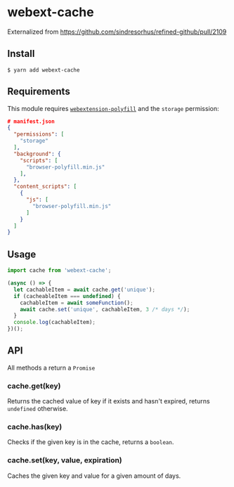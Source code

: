 # webext-cache
Externalized from https://github.com/sindresorhus/refined-github/pull/2109

## Install

```shell
$ yarn add webext-cache
```

## Requirements
This module requires [`webextension-polyfill`](https://github.com/mozilla/webextension-polyfill) and the `storage` permission:

```json
# manifest.json
{
  "permissions": [
    "storage"
  ],
  "background": {
    "scripts": [
      "browser-polyfill.min.js"
    ],
  },
  "content_scripts": [
    {
      "js": [
        "browser-polyfill.min.js"
      ]
    }
  ]
}
```

## Usage

```js
import cache from 'webext-cache';

(async () => {
  let cachableItem = await cache.get('unique');
  if (cacheableItem === undefined) {
    cachableItem = await someFunction();
    await cache.set('unique', cachableItem, 3 /* days */);
  }
  console.log(cachableItem);
})();
```

## API
All methods a return a `Promise`
### cache.get(key)
Returns the cached value of key if it exists and hasn't expired, returns `undefined` otherwise.

### cache.has(key)
Checks if the given key is in the cache, returns a `boolean`.

### cache.set(key, value, expiration)
Caches the given key and value for a given amount of days.
